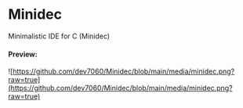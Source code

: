 # Minidec
Minimalistic IDE for C (Minidec)
#### Preview:
![https://github.com/dev7060/Minidec/blob/main/media/minidec.png?raw=true](https://github.com/dev7060/Minidec/blob/main/media/minidec.png?raw=true)

